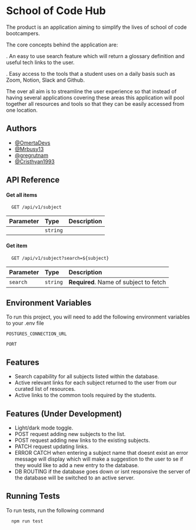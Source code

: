 # School of Code Hub

The product is an application aiming to simplify the lives of school of code bootcampers.

The core concepts behind the application are:

. An easy to use search feature which will return a glossary definition and useful tech links to the user.

. Easy access to the tools that a student uses on a daily basis such as Zoom, Notion, Slack and Github.


The over all aim is to streamline the user experience so that instead of having several applications covering these areas this application will pool together all resources and tools so that they can be easily accessed from one location.



## Authors

- [@OmertaDevs](https://github.com/OmertaDevs)
- [@Mrbusy13](https://github.com/Mrbusy13)
- [@gregrutnam](https://github.com/gregrutnam)
- [@Cristhyan1993](https://github.com/Cristhyan1993)


## API Reference

#### Get all items

```http
  GET /api/v1/subject
```

| Parameter | Type     | Description                |
| :-------- | :------- | :------------------------- |
|  | `string` |  |

#### Get item

```http
  GET /api/v1/subject?search=${subject}
```

| Parameter | Type     | Description                       |
| :-------- | :------- | :-------------------------------- |
| `search`      | `string` | **Required**. Name of subject to fetch |




## Environment Variables

To run this project, you will need to add the following environment variables to your .env file

`POSTGRES_CONNECTION_URL`

`PORT`


## Features

- Search capability for all subjects listed within the database.
- Active relevant links for each subject returned to the user from our curated list of resources.
- Active links to the common tools required by the students.

## Features (Under Development)

- Light/dark mode toggle.
- POST request adding new subjects to the list.
- POST request adding new links to the existing subjects.
- PATCH request updating links. 
- ERROR CATCH when entering a subject name that doesnt exist an error message will display which will make a suggestion to the user to se if they would like to add a new entry to the database.
- DB ROUTING if the database goes down or isnt responsive the server of the database will be switched to an active server.

## Running Tests

To run tests, run the following command

```bash
  npm run test
```


